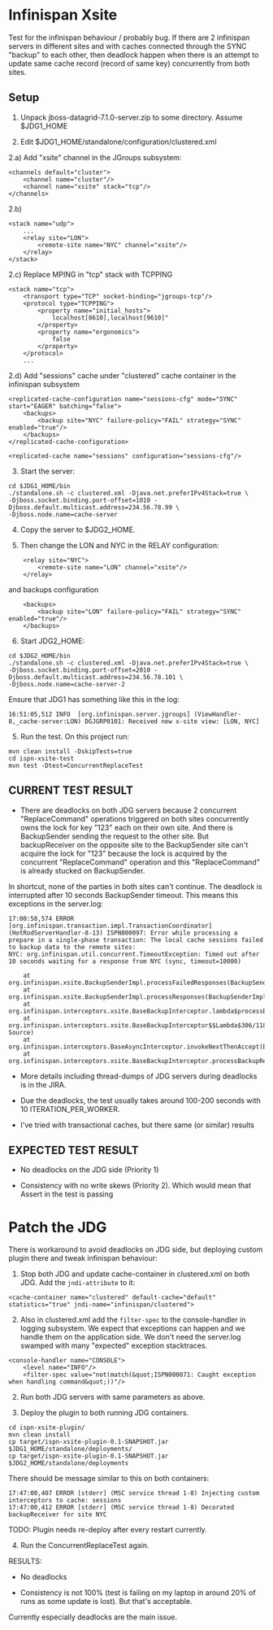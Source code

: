 Infinispan Xsite
================

Test for the infinispan behaviour / probably bug. If there are 2 infinispan servers in different sites and with caches connected through
the SYNC "backup" to each other, then deadlock happen when there is an attempt to update same cache record (record of same key) concurrently
from both sites.


Setup
-----
1) Unpack jboss-datagrid-7.1.0-server.zip to some directory. Assume $JDG1_HOME

2) Edit $JDG1_HOME/standalone/configuration/clustered.xml

2.a) Add "xsite" channel in the JGroups subsystem:


````
<channels default="cluster">
    <channel name="cluster"/>
    <channel name="xsite" stack="tcp"/>
</channels>
````

2.b)

````
<stack name="udp">
    ...
    <relay site="LON">
        <remote-site name="NYC" channel="xsite"/>
    </relay>
</stack>
````

2.c) Replace MPING in "tcp" stack with TCPPING

````
<stack name="tcp">
    <transport type="TCP" socket-binding="jgroups-tcp"/>
    <protocol type="TCPPING">
        <property name="initial_hosts">
            localhost[8610],localhost[9610]"
        </property>
        <property name="ergonomics">
            false
        </property>
    </protocol>
    ...
````

2.d) Add "sessions" cache under "clustered" cache container in the infinispan subsystem

````
<replicated-cache-configuration name="sessions-cfg" mode="SYNC" start="EAGER" batching="false">
    <backups>
        <backup site="NYC" failure-policy="FAIL" strategy="SYNC" enabled="true"/>
    </backups>
</replicated-cache-configuration>

<replicated-cache name="sessions" configuration="sessions-cfg"/>
````


3) Start the server:

````
cd $JDG1_HOME/bin
./standalone.sh -c clustered.xml -Djava.net.preferIPv4Stack=true \
-Djboss.socket.binding.port-offset=1010 -Djboss.default.multicast.address=234.56.78.99 \
-Djboss.node.name=cache-server
````

4) Copy the server to $JDG2_HOME.

5) Then change the LON and NYC in the RELAY configuration:

````
    <relay site="NYC">
        <remote-site name="LON" channel="xsite"/>
    </relay>
````

and backups configuration

````
    <backups>
        <backup site="LON" failure-policy="FAIL" strategy="SYNC" enabled="true"/>
    </backups>
````

6) Start JDG2_HOME:

````
cd $JDG2_HOME/bin
./standalone.sh -c clustered.xml -Djava.net.preferIPv4Stack=true \
-Djboss.socket.binding.port-offset=2010 -Djboss.default.multicast.address=234.56.78.101 \
-Djboss.node.name=cache-server-2
````

Ensure that JDG1 has something like this in the log:

````
16:51:05,512 INFO  [org.infinispan.server.jgroups] (ViewHandler-8,_cache-server:LON) DGJGRP0101: Received new x-site view: [LON, NYC]
````

5) Run the test. On this project run:

````
mvn clean install -DskipTests=true
cd ispn-xsite-test
mvn test -Dtest=ConcurrentReplaceTest
````

CURRENT TEST RESULT
-------------------

- There are deadlocks on both JDG servers because 2 concurrent "ReplaceCommand" operations triggered on both sites concurrently owns
the lock for key "123" each on their own site. And there is BackupSender sending the request to the other site. But backupReceiver
on the opposite site to the BackupSender site can't acquire the lock for "123" because the lock is acquired by the concurrent "ReplaceCommand"
operation and this "ReplaceCommand" is already stucked on BackupSender.

In shortcut, none of the parties in both sites can't continue. The deadlock is interrupted after 10 seconds BackupSender timeout. This means
this exceptions in the server.log:

````
17:00:58,574 ERROR [org.infinispan.transaction.impl.TransactionCoordinator] (HotRodServerHandler-8-13) ISPN000097: Error while processing a prepare in a single-phase transaction: The local cache sessions failed to backup data to the remote sites:
NYC: org.infinispan.util.concurrent.TimeoutException: Timed out after 10 seconds waiting for a response from NYC (sync, timeout=10000)

	at org.infinispan.xsite.BackupSenderImpl.processFailedResponses(BackupSenderImpl.java:227)
	at org.infinispan.xsite.BackupSenderImpl.processResponses(BackupSenderImpl.java:132)
	at org.infinispan.interceptors.xsite.BaseBackupInterceptor.lambda$processBackupResponse$0(BaseBackupInterceptor.java:61)
	at org.infinispan.interceptors.xsite.BaseBackupInterceptor$$Lambda$306/1187307446.accept(Unknown Source)
	at org.infinispan.interceptors.BaseAsyncInterceptor.invokeNextThenAccept(BaseAsyncInterceptor.java:108)
	at org.infinispan.interceptors.xsite.BaseBackupInterceptor.processBackupResponse(BaseBackupInterceptor.java:60)

````


- More details including thread-dumps of JDG servers during deadlocks is in the JIRA.

- Due the deadlocks, the test usually takes around 100-200 seconds with 10 ITERATION_PER_WORKER.

- I've tried with transactional caches, but there same (or similar) results


EXPECTED TEST RESULT
--------------------
- No deadlocks on the JDG side (Priority 1)

- Consistency with no write skews (Priority 2). Which would mean that Assert in the test is passing



Patch the JDG
=============

There is workaround to avoid deadlocks on JDG side, but deploying custom plugin there and tweak infinispan behaviour:

1) Stop both JDG and update cache-container in clustered.xml on both JDG. Add the `jndi-attribute` to it:

````
<cache-container name="clustered" default-cache="default" statistics="true" jndi-name="infinispan/clustered">
````

2) Also in clustered.xml add the `filter-spec` to the console-handler in logging subsystem. We expect that exceptions can happen and
we handle them on the application side. We don't need the server.log swamped with many "expected" exception stacktraces.

````
<console-handler name="CONSOLE">
    <level name="INFO"/>
    <filter-spec value="not(match(&quot;ISPN000071: Caught exception when handling command&quot;))"/>
````

2) Run both JDG servers with same parameters as above.

3) Deploy the plugin to both running JDG containers.

````
cd ispn-xsite-plugin/
mvn clean install
cp target/ispn-xsite-plugin-0.1-SNAPSHOT.jar $JDG1_HOME/standalone/deployments/
cp target/ispn-xsite-plugin-0.1-SNAPSHOT.jar $JDG2_HOME/standalone/deployments
````

There should be message similar to this on both containers:

````
17:47:00,407 ERROR [stderr] (MSC service thread 1-8) Injecting custom interceptors to cache: sessions
17:47:00,412 ERROR [stderr] (MSC service thread 1-8) Decorated backupReceiver for site NYC
````

TODO: Plugin needs re-deploy after every restart currently.


4) Run the ConcurrentReplaceTest again.

RESULTS:
- No deadlocks

- Consistency is not 100% (test is failing on my laptop in around 20% of runs as some update is lost). But that's acceptable.

Currently especially deadlocks are the main issue.



